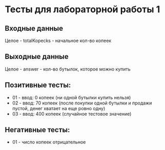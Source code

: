 # Тесты для лабораторной работы 1
## Входные данные
Целое - totalKopecks - начальное кол-во копеек
## Выходные данные
Целое - answer - кол-во бутылок, которое можно купить
## Позитивные тесты:
- 01 - ввод: 0 копеек (ни одной бутылки купить нельзя)
- 02 - ввод: 70 копеек (после покупки одной бутылки и продажи пустой, денег хватает на еще ровно одну)
- 03 - ввод: 400 копеек (случайное тестовое значение)
## Негативные тесты:
- 01 - число копеек отрицательное 